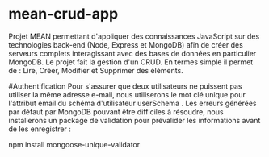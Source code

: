 # mean-crud-app
Projet MEAN permettant d'appliquer des connaissances JavaScript sur des technologies back-end (Node, Express et MongoDB) afin de créer des serveurs complets interagissant avec des bases de données en particulier MongoDB. Le projet fait la gestion d'un CRUD.
En termes simple il permet de :
Lire, Créer, Modifier et Supprimer des éléments.


#Authentification
Pour s'assurer que deux utilisateurs ne puissent pas utiliser la même adresse e-mail, nous utiliserons le mot clé unique pour l'attribut email du schéma d'utilisateur userSchema . Les erreurs générées par défaut par MongoDB pouvant être difficiles à résoudre, nous installerons un package de validation pour prévalider les informations avant de les enregistrer :

npm install mongoose-unique-validator
